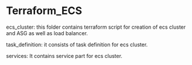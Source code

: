 # Terraform_ECS
ecs_cluster:
 this folder contains terraform script for creation of ecs cluster and ASG as well as load balancer.
 
task_definition:
 it consists of task definition for ecs cluster.
 
services:
 It contains service part for ecs cluster.
